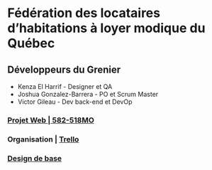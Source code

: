 # Fédération des locataires d’habitations à loyer modique du Québec

## Développeurs du Grenier

* Kenza El Harrif - Designer et QA
* Joshua Gonzalez-Barrera - PO et Scrum Master
* Victor Gileau - Dev back-end et DevOp

### [Projet Web | 582-518MO](https://tim-montmorency.com/timdoc/582-518MO/projet/)

### Organisation | [Trello](https://trello.com/b/j5wTX283/les-développeurs-du-grenier)

### [Design de base](https://www.figma.com/design/n7moRY0KdPPKy48HsySSgp/Developpeurs_du_grenier_Accueil?node-id=0-1&t=wuLZ6Is2gsPIxv7i-1)
